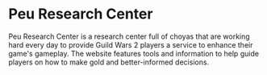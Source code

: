# Peu Research Center

Peu Research Center is a research center full of choyas that are working hard every day to provide Guild Wars 2 players a service to enhance their game's gameplay. The website features tools and information to help guide players on how to make gold and better-informed decisions. 

 
